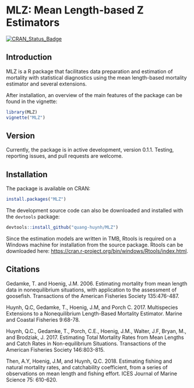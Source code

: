 # MLZ: Mean Length-based Z Estimators

[![CRAN_Status_Badge](http://www.r-pkg.org/badges/version/MLZ)](https://CRAN.R-project.org/package=MLZ)

## Introduction
MLZ is a R package that facilitates data preparation and estimation of mortality with statistical diagnostics using the mean length-based mortality estimator and several extensions.

After installation, an overview of the main features of the package can be found in the vignette:
```r
library(MLZ)
vignette("MLZ")
```

## Version
Currently, the package is in active development, version 0.1.1. Testing, reporting issues, and pull requests are welcome.

## Installation
The package is available on CRAN:
```r
install.packages("MLZ")
```

The development source code can also be downloaded and installed with the `devtools` package:
```r
devtools::install_github("quang-huynh/MLZ")
```
Since the estimation models are written in TMB, Rtools is required on a Windows machine for installation from the source package. Rtools can be downloaded here: https://cran.r-project.org/bin/windows/Rtools/index.html.

## Citations
Gedamke, T. and Hoenig, J.M. 2006. Estimating mortality from mean length data in nonequilibrium situations, with application to the assessment of goosefish. Transactions of the American Fisheries Society 135:476-487.

Huynh, Q.C, Gedamke, T., Hoenig, J.M, and Porch C. 2017. Multispecies Extensions to a Nonequilibrium Length-Based Mortality Estimator. Marine and Coastal Fisheries 9:68-78.

Huynh, Q.C., Gedamke, T., Porch, C.E., Hoenig, J.M., Walter, J.F, Bryan, M., and Brodziak, J. 2017. Estimating Total Mortality Rates from Mean Lengths and Catch Rates in Non-equilibrium Situations. Transactions of the American Fisheries Society 146:803-815.

Then, A.Y, Hoenig, J.M, and Huynh, Q.C. 2018. Estimating fishing and natural mortality rates, and catchability coefficient, from a series of observations on mean length and fishing effort. ICES Journal of Marine Science 75: 610-620.
